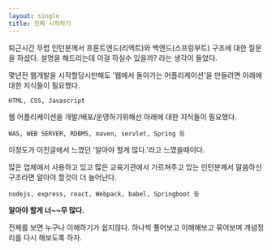 ```yaml
---
layout: single
title: 진짜 시작하기 
---
```


퇴근시간 무렵 인턴분께서 프론트엔드(리엑트)와 백엔드(스프링부트) 구조에 대한 질문을 하셨다.
설명을 해드리는데 이걸 하실수 있을까? 라는 생각이 들었다. 

몇년전 웹개발을 시작할당시만해도 '웹에서 돌아가는 어플리케이션'을 만들려면 아래에 대한 지식들이 필요했다.

`HTML, CSS, Javascript`

웹 어플리케이션을 개발/배포/운영하기위해선 아래에 대한 지식들이 필요했다.

`WAS, WEB SERVER, RDBMS, maven, servlet, Spring 등` 

이정도가 이전글에서 느꼈던 '알아야 할게 많다.'라고 느꼈을때이다. 

많은 업체에서 사용하고 있고 많은 교육기관에서 가르쳐주고 있는 인턴분께서 말씀하신 구조라면 
알아야 할것이 더 늘어난다.

`nodejs, express, react, Webpack, babel, Springboot 등`  

**알아야 할게 너~~무 많다.**

전체를 보면 누구나 이해하기가 쉽지않다. 하나씩 풀어보고 이해해보고 묶어보며 개념정리를 다시 해보도록 하자.
